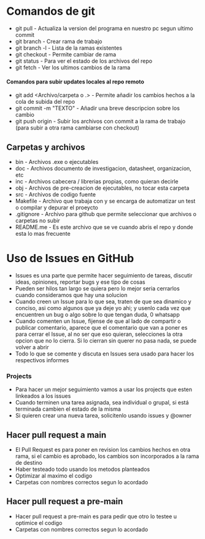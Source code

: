 # Comandos de git

- git pull - Actualiza la version del programa en nuestro pc segun ultimo commit
- git branch - Crear rama de trabajo
- git branch -l - Lista de la ramas existentes
- git checkout <Nombre de la rama> - Permite cambiar de rama
- git status - Para ver el estado de los archivos del repo
- git fetch - Ver los ultimos cambios de la rama

#### Comandos para subir updates locales al repo remoto

- git add <Archivo/carpeta o .> - Permite añadir los cambios hechos a la cola de subida del repo
- git commit -m "TEXTO" - Añadir una breve descripcion sobre los cambio
- git push origin <Rama> - Subir los archivos con commit a la rama de trabajo (para subir a otra rama cambiarse con checkout)

## Carpetas y archivos

- bin - Archivos .exe o ejecutables
- doc - Archivos documento de investigacion, datasheet, organizacion, etc
- inc - Archivos cabecera / librerias propias, como quieran decirle
- obj - Archivos de pre-creacion de ejecutables, no tocar esta carpeta
- src - Archivos de codigo fuente
- Makefile - Archivo que trabaja con <make> y se encarga de automatizar un test o compilar y depurar el proeycto
- .gitignore - Archivo para github que permite seleccionar que archivos o carpetas no subir
- README.me - Es este archivo que se ve cuando abris el repo y donde esta lo mas frecuente

# Uso de Issues en GitHub

- Issues es una parte que permite hacer seguimiento de tareas, discutir ideas, opiniones, reportar bugs y ese tipo de cosas
- Pueden ser hilos tan largo se quiera pero lo mejor seria cerrarlos cuando consideramos que hay una solucion
- Cuando creen un Issue para lo que sea, traten de que sea dinamico y conciso, asi como algunos que ya deje yo ahi; y usenlo cada vez que encuentren un bug o algo sobre lo que tengan duda, 0 whatsapp
- Cuando comenten un Issue, fijense de que al lado de compartir o publicar comentario, aparece que el comentario que van a poner es para cerrar el Issue, al no ser que eso quieran, selecciones la otra opcion que no lo cierra. Si lo cierran sin querer no pasa nada, se puede volver a abrir
- Todo lo que se comente y discuta en Issues sera usado para hacer los respectivos informes

### Projects

- Para hacer un mejor seguimiento vamos a usar los projects que esten linkeados a los issues
- Cuando terminen una tarea asignada, sea individual o grupal, si está terminada cambien el estado de la misma
- Si quieren crear una nueva tarea, solicitenlo usando issues y @owner

## Hacer pull request a main

- El Pull Request es para poner en revision los cambios hechos en otra rama, si el cambio es aprobado, los cambios son incorporados a la rama de destino
- Haber testeado todo usando los metodos planteados
- Optimizar al maximo el codigo
- Carpetas con nombres correctos segun lo acordado

## Hacer pull request a pre-main

- Hacer pull request a pre-main es para pedir que otro lo testee u optimice el codigo
- Carpetas con nombres correctos segun lo acordado
